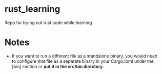 # rust_learning
Repo for trying out rust code while learning

# Notes
- If you want to run a different file as a standalone binary, you would need to configure that file as a separate binary in your Cargo.toml under the [bin] section or **put it in the src/bin directory**.